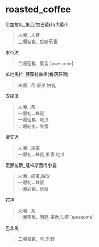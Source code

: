 # roasted_coffee

尼加拉瓜_象豆/古巴藍山/大藍山<br>
>未爆...人蔘<br>
>二爆結束...焦糖菸香

東帝汶
>二爆密集...果香 [awesome]

瓜地馬拉_薇薇特南果(角落莊園)
>未爆...茶,堅果,餅乾

安提瓜
>未爆...茶<br>
>一爆初...蜂蜜<br>
>一爆密集...地瓜<br>
>二爆結束...果香

盧安達
>未爆...麥茶<br>
>一爆初...蜂蜜,果香,地瓜

宏都拉斯_薩卡斯圖梅小農
>未爆...蜂蜜,微酸<br>
>一爆初...蜂蜜<br>
>一爆結束...焦糖

花神
>未爆...茶<br>
>一爆密集...明亮,果香,仙草 [awesome]

巴拿馬
>二爆結束...草,原野



